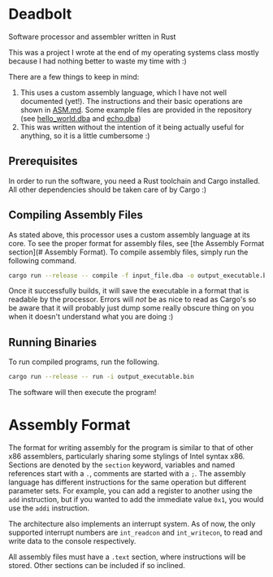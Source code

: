 # Deadbolt
Software processor and assembler written in Rust

This was a project I wrote at the end of my operating systems class mostly 
because I had nothing better to waste my time with :)

There are a few things to keep in mind:
1. This uses a custom assembly language, which I have not well documented (yet!). The instructions and their basic operations are shown in [ASM.md](/ASM.md). Some example files are provided in the repository (see [hello_world.dba](/hello_world.dba) and [echo.dba](/echo.dba))
2. This was written without the intention of it being actually useful for anything, so it is a little cumbersome :)

## Prerequisites
In order to run the software, you need a Rust toolchain and Cargo installed. All
other dependencies should be taken care of by Cargo :)

## Compiling Assembly Files
As stated above, this processor uses a custom assembly language at its core. To 
see the proper format for assembly files, see 
[the Assembly Format section](# Assembly Format). To compile assembly files, 
simply run the following command.

```sh
cargo run --release -- compile -f input_file.dba -o output_executable.bin
```

Once it successfully builds, it will save the executable in a format that is 
readable by the processor. Errors will *not* be as nice to read as Cargo's so be
aware that it will probably just dump some really obscure thing on you when it 
doesn't understand what you are doing :)

## Running Binaries
To run compiled programs, run the following.

```sh
cargo run --release -- run -i output_executable.bin
```

The software will then execute the program!



# Assembly Format
The format for writing assembly for the program is similar to that of other x86 
assemblers, particularly sharing some stylings of Intel syntax x86. Sections are 
denoted by the `section` keyword, variables and named references start with a 
`.`, comments are started with a `;`. The assembly language has different 
instructions for the same operation but different parameter sets. For example, 
you can add a register to another using the `add` instruction, but if you wanted 
to add the immediate value `0x1`, you would use the `addi` instruction.

The architecture also implements an interrupt system. As of now, the only 
supported interrupt numbers are `int_readcon` and `int_writecon`, to read and
write data to the console respectively. 

All assembly files must have a `.text` section, where instructions will be 
stored. Other sections can be included if so inclined.
